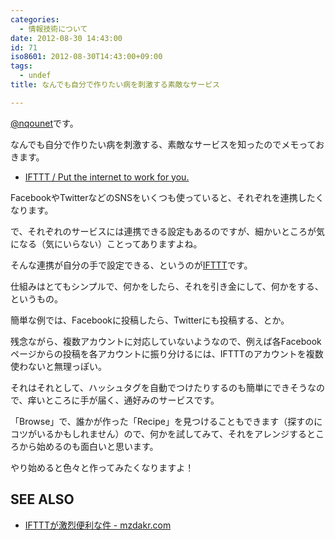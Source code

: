 ```yaml
---
categories:
  - 情報技術について
date: 2012-08-30 14:43:00
id: 71
iso8601: 2012-08-30T14:43:00+09:00
tags:
  - undef
title: なんでも自分で作りたい病を刺激する素敵なサービス

---
```


<p><a href="https://twitter.com/nqounet">@nqounet</a>です。</p> <p>なんでも自分で作りたい病を刺激する、素敵なサービスを知ったのでメモっておきます。</p> <ul><li><a href="https://ifttt.com/">IFTTT / Put the internet to work for you.</a></li></ul><p>FacebookやTwitterなどのSNSをいくつも使っていると、それぞれを連携したくなります。</p> <p>で、それぞれのサービスには連携できる設定もあるのですが、細かいところが気になる（気にいらない）ことってありますよね。</p> <p>そんな連携が自分の手で設定できる、というのが<a href="https://ifttt.com/">IFTTT</a>です。</p> <p>仕組みはとてもシンプルで、何かをしたら、それを引き金にして、何かをする、というもの。</p> <p>簡単な例では、Facebookに投稿したら、Twitterにも投稿する、とか。</p> <p>残念ながら、複数アカウントに対応していないようなので、例えば各Facebookページからの投稿を各アカウントに振り分けるには、IFTTTのアカウントを複数使わないと無理っぽい。</p> <p>それはそれとして、ハッシュタグを自動でつけたりするのも簡単にできそうなので、痒いところに手が届く、通好みのサービスです。</p> <p>「Browse」で、誰かが作った「Recipe」を見つけることもできます（探すのにコツがいるかもしれません）ので、何かを試してみて、それをアレンジするところから始めるのも面白いと思います。</p> <p>やり始めると色々と作ってみたくなりますよ！</p> <h2>SEE ALSO</h2> <ul><li><a href="http://mzdakr.com/post/30501237138/ifttt">IFTTTが激烈便利な件 - mzdakr.com</a></li></ul>    	